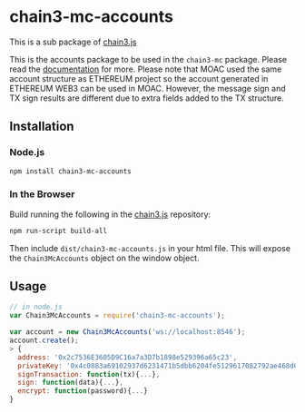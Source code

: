 # chain3-mc-accounts

This is a sub package of [chain3.js][repo]

This is the accounts package to be used in the `chain3-mc` package.
Please read the [documentation][docs] for more.
Please note that MOAC used the same account structure as ETHEREUM project 
so the account generated in ETHEREUM WEB3 can be used in MOAC. 
However, the message sign and TX sign results are different due to extra fields added to the TX structure.

## Installation

### Node.js

```bash
npm install chain3-mc-accounts
```

### In the Browser

Build running the following in the [chain3.js][repo] repository:

```bash
npm run-script build-all
```

Then include `dist/chain3-mc-accounts.js` in your html file.
This will expose the `Chain3McAccounts` object on the window object.


## Usage

```js
// in node.js
var Chain3McAccounts = require('chain3-mc-accounts');

var account = new Chain3McAccounts('ws://localhost:8546');
account.create();
> {
  address: '0x2c7536E3605D9C16a7a3D7b1898e529396a65c23',
  privateKey: '0x4c0883a69102937d6231471b5dbb6204fe5129617082792ae468d01a3f362318',
  signTransaction: function(tx){...},
  sign: function(data){...},
  encrypt: function(password){...}
}
```

[docs]: https://moacdocs-chn.readthedocs.io/zh_CN/latest/moac/js/index.html
[repo]: https://github.com/MOACChain/chain3/tree/1.x



